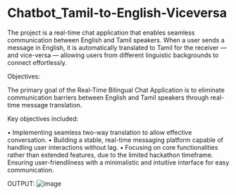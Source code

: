 # Chatbot_Tamil-to-English-Viceversa

The project is a real-time chat application that enables seamless communication between English and Tamil speakers. When a user sends a message in English, it is automatically translated to Tamil for the receiver — and vice-versa — allowing users from different linguistic backgrounds to connect effortlessly.

Objectives:

The primary goal of the Real-Time Bilingual Chat Application is to eliminate communication barriers between English and Tamil speakers through real-time message translation.
 
 Key objectives included:
 
• Implementing seamless two-way translation to allow effective conversation.
• Building a stable, real-time messaging platform capable of handling user interactions without lag.
• Focusing on core functionalities rather than extended features, due to the limited hackathon timeframe.
Ensuring user-friendliness with a minimalistic and intuitive interface for easy communication.

OUTPUT:
![image](https://github.com/user-attachments/assets/1c9d9697-1cec-4496-a75c-2d71817d5016)
